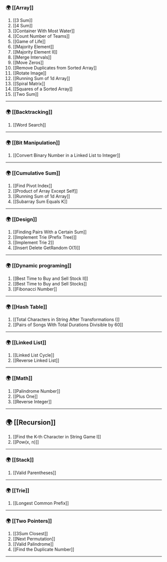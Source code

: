 ### 🌍 [[Array]]

1. [[3 Sum]]
2. [[4 Sum]]
3. [[Container With Most Water]]
4. [[Count Number of Teams]]
5. [[Game of Life]]
6. [[Majority Element]]
7. [[Majority Element II]] 
8. [[Merge Intervals]]
9. [[Move Zeros]]
10. [[Remove Duplicates from Sorted Array]]
11. [[Rotate Image]]
12. [[Running Sum of 1d Array]]
13. [[Spiral Matrix]]
14. [[Squares of a Sorted Array]]
15. [[Two Sum]]

--- 
### 🌍 [[Backtracking]]

1.  [[Word Search]]

--- 
### 🌍 [[Bit Manipulation]]

1.  [[Convert Binary Number in a Linked List to Integer]]

--- 
### 🌍 [[Cumulative Sum]]

1. [[Find Pivot Index]]
2. [[Product of Array Except Self]]
3. [[Running Sum of 1d Array]]
4. [[Subarray Sum Equals K]]

---
### 🌍 [[Design]]

1. [[Finding Pairs With a Certain Sum]]
2. [[Implement Trie (Prefix Tree)]]
3. [[Implement Trie 2]]
4. [[Insert Delete GetRandom O(1)]]

---
### 🌍 [[Dynamic programing]]

1. [[Best Time to Buy and Sell Stock II]]
2. [[Best Time to Buy and Sell Stocks]]
3. [[Fibonacci Number]]
--- 
### 🌍 [[Hash Table]]

1. [[Total Characters in String After Transformations I]]
2. [[Pairs of Songs With Total Durations Divisible by 60]]
--- 
### 🌍 [[Linked List]]

1. [[Linked List Cycle]]
2. [[Reverse Linked List]]
---
### 🌍 [[Math]]

1. [[Palindrome Number]]
2. [[Plus One]]
3. [[Reverse Integer]]
---
## 🌍 [[Recursion]]

1. [[Find the K-th Character in String Game I]]
2. [[Pow(x, n)]]
---

### 🌍 [[Stack]]

1. [[Valid Parentheses]]

---
### 🌍 [[Trie]]

1. [[Longest Common Prefix]]

---

### 🌍 [[Two Pointers]]

1. [[3Sum Closest]]
2. [[Next Permutation]]
3. [[Valid Palindrome]]
4. [[Find the Duplicate Number]]

---